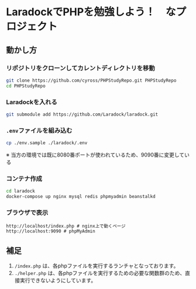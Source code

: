 # LaradockでPHPを勉強しよう！　なプロジェクト

## 動かし方

### リポジトリをクローンしてカレントディレクトリを移動

```bash
git clone https://github.com/cyross/PHPStudyRepo.git PHPStudyRepo
cd PHPStudyRepo
```

### Laradockを入れる

```bash
git submodule add https://github.com/Laradock/laradock.git
```

### `.env`ファイルを組み込む

```bash
cp ./env.sample ./laradock/.env
```

※ 当方の環境では既に8080番ポートが使われているため、9090番に変更している

### コンテナ作成

```bash
cd laradock
docker-compose up nginx mysql redis phpmyadmin beanstalkd
```

### ブラウザで表示

```text
http://localhost/index.php # nginx上で動くページ
http://localhost:9090 # phpMyAdmin
```

## 補足

1. `/index.php` は、各phpファイルを実行するランチャとなっております。
1. `./helper.php` は、各phpファイルを実行するための必要な関数群のため、直接実行できないようにしています。

